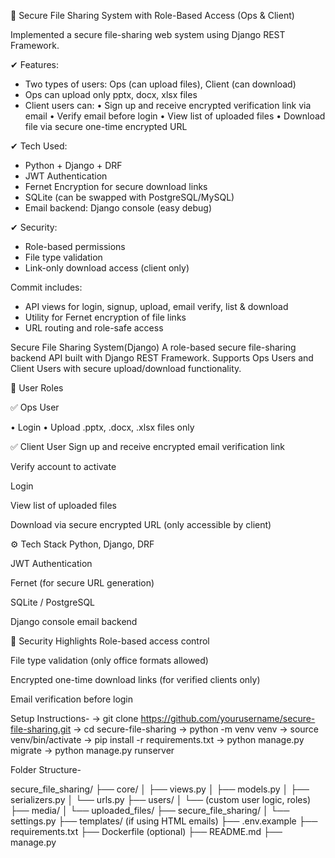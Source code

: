 🔐 Secure File Sharing System with Role-Based Access (Ops & Client)

Implemented a secure file-sharing web system using Django REST Framework.

✔ Features:
- Two types of users: Ops (can upload files), Client (can download)
- Ops can upload only pptx, docx, xlsx files
- Client users can:
  • Sign up and receive encrypted verification link via email
  • Verify email before login
  • View list of uploaded files
  • Download file via secure one-time encrypted URL

✔ Tech Used:
- Python + Django + DRF
- JWT Authentication
- Fernet Encryption for secure download links
- SQLite (can be swapped with PostgreSQL/MySQL)
- Email backend: Django console (easy debug)

✔ Security:
- Role-based permissions
- File type validation
- Link-only download access (client only)

Commit includes:
- API views for login, signup, upload, email verify, list & download
- Utility for Fernet encryption of file links
- URL routing and role-safe access

Secure File Sharing System(Django)
A role-based secure file-sharing backend API built with Django REST Framework. Supports Ops Users and Client Users with secure upload/download functionality.

👤 User Roles

✅ Ops User

• Login
• Upload .pptx, .docx, .xlsx files only

✅ Client User
Sign up and receive encrypted email verification link

Verify account to activate

Login

View list of uploaded files

Download via secure encrypted URL (only accessible by client)

⚙️ Tech Stack
Python, Django, DRF

JWT Authentication

Fernet (for secure URL generation)

SQLite / PostgreSQL

Django console email backend

🔐 Security Highlights
Role-based access control

File type validation (only office formats allowed)

Encrypted one-time download links (for verified clients only)

Email verification before login

Setup Instructions-
-> git clone https://github.com/yourusername/secure-file-sharing.git
-> cd secure-file-sharing
-> python -m venv venv
-> source venv/bin/activate
-> pip install -r requirements.txt
-> python manage.py migrate
-> python manage.py runserver


Folder Structure-

secure_file_sharing/
├── core/
│   ├── views.py
│   ├── models.py
│   ├── serializers.py
│   └── urls.py
├── users/
│   └── (custom user logic, roles)
├── media/
│   └── uploaded_files/
├── secure_file_sharing/
│   └── settings.py
├── templates/ (if using HTML emails)
├── .env.example
├── requirements.txt
├── Dockerfile (optional)
├── README.md
├── manage.py


